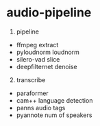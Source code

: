 # audio-pipeline

1. pipeline
  - ffmpeg extract
  - pyloudnorm loudnorm
  - silero-vad slice
  - deepfilternet denoise
2. transcribe
  - paraformer
  - cam++ language detection
  - panns audio tags
  - pyannote num of speakers
